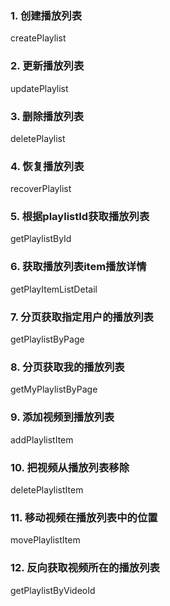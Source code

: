 ### 1. 创建播放列表
createPlaylist

### 2. 更新播放列表
updatePlaylist

### 3. 删除播放列表
deletePlaylist

### 4. 恢复播放列表
recoverPlaylist

### 5. 根据playlistId获取播放列表
getPlaylistById

### 6. 获取播放列表item播放详情
getPlayItemListDetail

### 7. 分页获取指定用户的播放列表
getPlaylistByPage

### 8. 分页获取我的播放列表
getMyPlaylistByPage

### 9. 添加视频到播放列表
addPlaylistItem

### 10. 把视频从播放列表移除
deletePlaylistItem

### 11. 移动视频在播放列表中的位置
movePlaylistItem

### 12. 反向获取视频所在的播放列表
getPlaylistByVideoId
